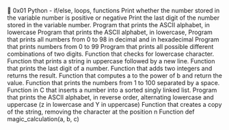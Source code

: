 🐍
0x01 Python - if/else, loops, functions
Print whether the number stored in the variable number is positive or negative
Print the last digit of the number stored in the variable number.
Program that prints the ASCII alphabet, in lowercase
Program that prints the ASCII alphabet, in lowercase,
Program that prints all numbers from 0 to 98 in decimal and in hexadecimal
Program that prints numbers from 0 to 99
Program that prints all possible different combinations of two digits.
Function that checks for lowercase character.
Function that prints a string in uppercase followed by a new line.
Function that prints the last digit of a number.
Function that adds two integers and returns the result.
Function that computes a to the power of b and return the value.
Function that prints the numbers from 1 to 100 separated by a space.
Function in C that inserts a number into a sorted singly linked list.
Program that prints the ASCII alphabet, in reverse order, alternating lowercase and uppercase (z in lowercase and Y in uppercase)
Function that creates a copy of the string, removing the character at the position n
Function def magic_calculation(a, b, c)